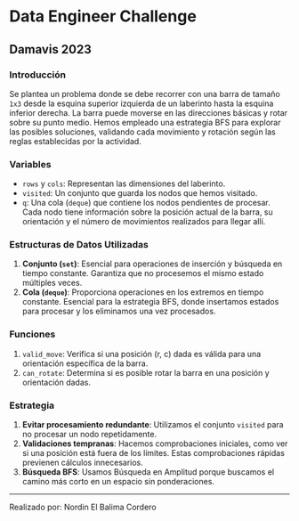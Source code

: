 # Data Engineer Challenge
 
## Damavis 2023

### Introducción

Se plantea un problema donde se debe recorrer con una barra de tamaño `1x3` desde la esquina superior izquierda de un laberinto hasta la esquina inferior derecha. La barra puede moverse en las direcciones básicas y rotar sobre su punto medio. Hemos empleado una estrategia BFS para explorar las posibles soluciones, validando cada movimiento y rotación según las reglas establecidas por la actividad.

### Variables 

- `rows` y `cols`: Representan las dimensiones del laberinto. 
- `visited`: Un conjunto que guarda los nodos que hemos visitado. 
- `q`: Una cola (`deque`) que contiene los nodos pendientes de procesar. Cada nodo tiene información sobre la posición actual de la barra, su orientación y el número de movimientos realizados para llegar allí.

### Estructuras de Datos Utilizadas

1. **Conjunto (`set`)**: Esencial para operaciones de inserción y búsqueda en tiempo constante. Garantiza que no procesemos el mismo estado múltiples veces.
2. **Cola (`deque`)**: Proporciona operaciones en los extremos en tiempo constante. Esencial para la estrategia BFS, donde insertamos estados para procesar y los eliminamos una vez procesados.

### Funciones

1. `valid_move`: Verifica si una posición (r, c) dada es válida para una orientación específica de la barra.
2. `can_rotate`: Determina si es posible rotar la barra en una posición y orientación dadas.

### Estrategia

1. **Evitar procesamiento redundante**: Utilizamos el conjunto `visited` para no procesar un nodo repetidamente. 
2. **Validaciones tempranas**: Hacemos comprobaciones iniciales, como ver si una posición está fuera de los límites. Estas comprobaciones rápidas previenen cálculos innecesarios.
3. **Búsqueda BFS**: Usamos Búsqueda en Amplitud porque buscamos el camino más corto en un espacio sin ponderaciones.

---

Realizado por: Nordin El Balima Cordero